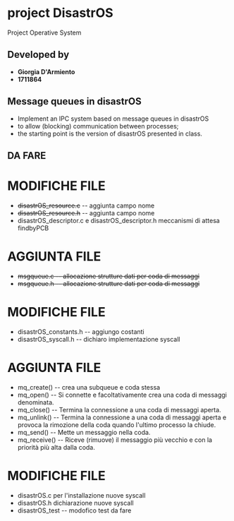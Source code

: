 # project DisastrOS

Project Operative System

## Developed by
- **Giorgia D'Armiento**
- **1711864**

## Message queues in disastrOS 
- Implement an IPC system based on message queues in disastrOS
- to allow (blocking) communication between processes;
- the starting point is the version of disastrOS presented in class.

## DA FARE

# **MODIFICHE FILE**
- <del>disastrOS_resource.c</del> -- aggiunta campo nome
- <del>disastrOS_resource.h</del> -- aggiunta campo nome 
- disastrOS_descriptor.c e disastrOS_descriptor.h meccanismi di attesa findbyPCB

# **AGGIUNTA FILE**
- <del>msgqueue.c -- allocazione strutture dati per coda di messaggi</del>
- <del>msgqueue.h -- allocazione strutture dati per coda di messaggi</del>

# **MODIFICHE FILE**
- disastrOS_constants.h -- aggiungo costanti
- disastrOS_syscall.h -- dichiaro implementazione syscall

# **AGGIUNTA FILE**
- mq_create() -- crea una subqueue e coda stessa
- mq_open() -- Si connette e facoltativamente crea una coda di messaggi denominata.
- mq_close() -- Termina la connessione a una coda di messaggi aperta.
- mq_unlink() -- Termina la connessione a una coda di messaggi aperta e provoca la rimozione della coda quando l'ultimo processo la chiude.
- mq_send() -- Mette un messaggio nella coda.
- mq_receive() -- Riceve (rimuove) il messaggio più vecchio e con la priorità più alta dalla coda.

# **MODIFICHE FILE**
- disastrOS.c per l'installazione nuove syscall
- disastrOS.h dichiarazione nuove syscall
- disastrOS_test -- modofico test da fare


